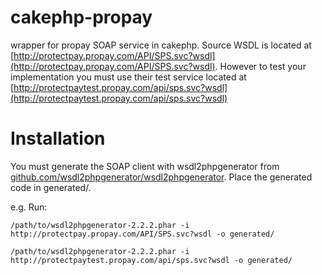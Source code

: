 cakephp-propay
==============

wrapper for propay SOAP service in cakephp. Source WSDL is located at [http://protectpay.propay.com/API/SPS.svc?wsdl](http://protectpay.propay.com/API/SPS.svc?wsdl). However to test your implementation you must use their test service located at [http://protectpaytest.propay.com/api/sps.svc?wsdl](http://protectpaytest.propay.com/api/sps.svc?wsdl)

Installation
=============

You must generate the SOAP client with wsdl2phpgenerator from [github.com/wsdl2phpgenerator/wsdl2phpgenerator](github.com/wsdl2phpgenerator/wsdl2phpgenerator). Place the generated code in generated/.

e.g. Run:

    /path/to/wsdl2phpgenerator-2.2.2.phar -i http://protectpay.propay.com/API/SPS.svc?wsdl -o generated/

    /path/to/wsdl2phpgenerator-2.2.2.phar -i http://protectpaytest.propay.com/api/sps.svc?wsdl -o generated/